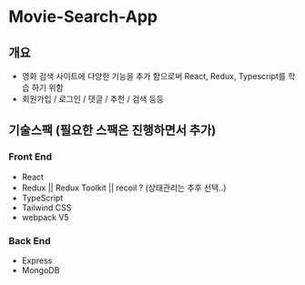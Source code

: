# Movie-Search-App

## 개요

-   영화 검색 사이트에 다양한 기능을 추가 함으로써 React, Redux, Typescript를 학습 하기 위함
-   회원가입 / 로그인 / 댓글 / 추천 / 검색 등등

## 기술스팩 (필요한 스팩은 진행하면서 추가)

### Front End

-   React
-   Redux || Redux Toolkit || recoil ? (상태관리는 추후 선택..)
-   TypeScript
-   Tailwind CSS
-   webpack V5

### Back End

-   Express
-   MongoDB

